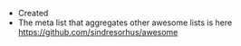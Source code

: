- Created
- The meta list that aggregates other awesome lists is here https://github.com/sindresorhus/awesome